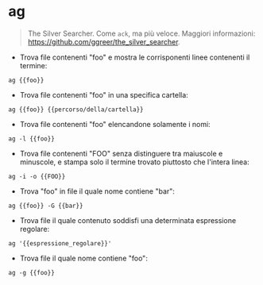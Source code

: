 # ag

> The Silver Searcher. Come `ack`, ma più veloce.
> Maggiori informazioni: <https://github.com/ggreer/the_silver_searcher>.

- Trova file contenenti "foo" e mostra le corrisponenti linee contenenti il termine:

`ag {{foo}}`

- Trova file contenenti "foo" in una specifica cartella:

`ag {{foo}} {{percorso/della/cartella}}`

- Trova file contenenti "foo" elencandone solamente i nomi:

`ag -l {{foo}}`

- Trova file contenenti "FOO" senza distinguere tra maiuscole e minuscole, e stampa solo il termine trovato piuttosto che l'intera linea:

`ag -i -o {{FOO}}`

- Trova "foo" in file il quale nome contiene "bar":

`ag {{foo}} -G {{bar}}`

- Trova file il quale contenuto soddisfi una determinata espressione regolare:

`ag '{{espressione_regolare}}'`

- Trova file il quale nome contiene "foo":

`ag -g {{foo}}`

